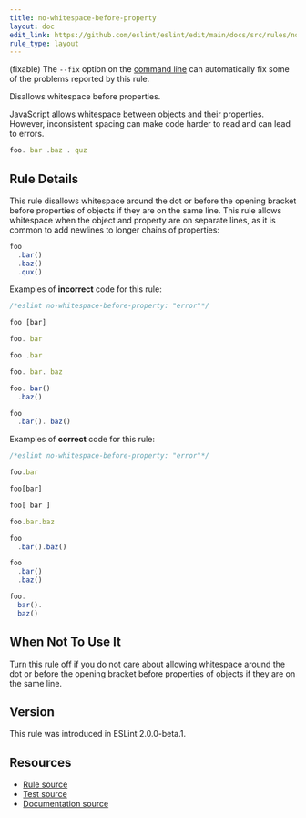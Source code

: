 ```yaml
---
title: no-whitespace-before-property
layout: doc
edit_link: https://github.com/eslint/eslint/edit/main/docs/src/rules/no-whitespace-before-property.md
rule_type: layout
---
```




(fixable) The `--fix` option on the [command line](../user-guide/command-line-interface#fixing-problems) can automatically fix some of the problems reported by this rule.

Disallows whitespace before properties.

JavaScript allows whitespace between objects and their properties. However, inconsistent spacing can make code harder to read and can lead to errors.

```js
foo. bar .baz . quz
```

## Rule Details

This rule disallows whitespace around the dot or before the opening bracket before properties of objects if they are on the same line. This rule allows whitespace when the object and property are on separate lines, as it is common to add newlines to longer chains of properties:

```js
foo
  .bar()
  .baz()
  .qux()
```

Examples of **incorrect** code for this rule:

```js
/*eslint no-whitespace-before-property: "error"*/

foo [bar]

foo. bar

foo .bar

foo. bar. baz

foo. bar()
  .baz()

foo
  .bar(). baz()
```

Examples of **correct** code for this rule:

```js
/*eslint no-whitespace-before-property: "error"*/

foo.bar

foo[bar]

foo[ bar ]

foo.bar.baz

foo
  .bar().baz()

foo
  .bar()
  .baz()

foo.
  bar().
  baz()
```

## When Not To Use It

Turn this rule off if you do not care about allowing whitespace around the dot or before the opening bracket before properties of objects if they are on the same line.

## Version

This rule was introduced in ESLint 2.0.0-beta.1.

## Resources

* [Rule source](https://github.com/eslint/eslint/tree/HEAD/lib/rules/no-whitespace-before-property.js)
* [Test source](https://github.com/eslint/eslint/tree/HEAD/tests/lib/rules/no-whitespace-before-property.js)
* [Documentation source](https://github.com/eslint/eslint/tree/HEAD/docs/src/rules/no-whitespace-before-property.md)
